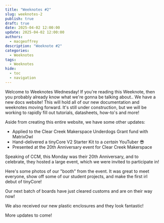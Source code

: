 ```yaml
---
title: "Weeknotes #2"
slug: weeknotes-2
publish: true
draft: true
date: 2025-04-02 12:00:00
update: 2025-04-02 12:00:00
authors: 
  - macgeoffrey
description: "Weeknote #2"
categories:
  - Weeknotes
tags:
  - Weeknotes
hide:
  - toc
  - navigation
---
```


Welcome to Weeknotes Wednesday! If you're reading this Weeknote, then you probably already know what we're gonna be talking about.. We have a new docs website! This will hold all of our new documentation and weeknotes moving forward. It's still under construction, but we will be working to rapidly fill out tutorials, datasheets, how-to's and more!

<!-- more -->

Aside from creating this entire website, we have some other updates:

- Applied to the Clear Creek Makerspace Underdogs Grant fund with MatrixOwl
- Hand-delivered a tinyCore V2 Starter Kit to a *certain* YouTuber :sunglasses:
- Presented at the 20th Anniversary event for Clear Creek Makerspace

Speaking of CCM, this Monday was their 20th Anniversary, and to celebrate, they hosted a large event, which we were invited to participate in! 

Here's some photos of our "booth" from the event. It was great to meet everyone, show off some of our student projects, and make the first irl debut of tinyCore!

Our next batch of boards have just cleared customs and are on their way now!

We also received our new plastic enclosures and they look fantastic!

More updates to come!

